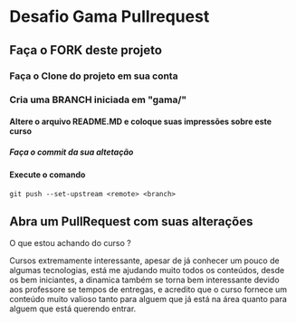 # Desafio Gama Pullrequest

## Faça o FORK deste projeto

### Faça o Clone do projeto em sua conta

### Cria uma BRANCH iniciada em "gama/"

#### Altere o arquivo README.MD e coloque suas impressões sobre este curso

##### Faça o commit da sua altetação

#### Execute o comando

`git push --set-upstream <remote> <branch>`

## Abra um PullRequest com suas alterações

O que estou achando do curso ?

Cursos extremamente interessante, apesar de já conhecer um pouco de algumas tecnologias, está me ajudando muito todos os conteúdos, desde os bem iniciantes, a dinamica também se torna bem interessante devido aos professore se tempos de entregas, e acredito que o curso fornece um conteúdo muito valioso tanto para alguem que já está na área quanto para alguem que está querendo entrar.

